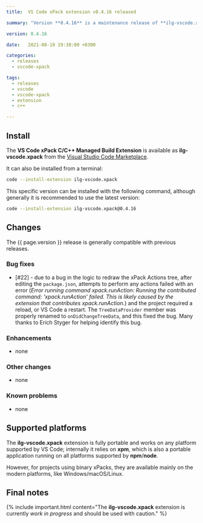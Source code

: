 ```yaml
---
title:  VS Code xPack extension v0.4.16 released

summary: "Version **0.4.16** is a maintenance release of **ilg-vscode.xpack**; it fixes a bug affecting performing the actions after editing package.json."

version: 0.4.16

date:   2021-08-10 19:38:00 +0300

categories:
  - releases
  - vscode-xpack

tags:
  - releases
  - vscode
  - vscode-xpack
  - extension
  - c++

---
```


## Install

The **VS Code xPack C/C++ Managed Build Extension** is
available as **ilg-vscode.xpack** from the
[Visual Studio Code Marketplace](https://marketplace.visualstudio.com/items?itemName=ilg-vscode.xpack).

It can also be installed from a terminal:

```sh
code --install-extension ilg-vscode.xpack
```

This specific version can be installed with the following command,
although generally it is recommended to use the latest version:

```sh
code --install-extension ilg-vscode.xpack@0.4.16
```

## Changes

The {{ page.version }} release
is generally compatible with previous releases.

### Bug fixes

- [#22] - due to a bug in the logic to redraw the xPack Actions tree, after
  editing the `package.json`, attempts to perform any actions failed with
  an error (_Error running command xpack.runAction: Running the contributed
  command: 'xpack.runAction' failed. This is likely caused by the extension
  that contributes xpack.runAction._) and the project required a reload, or
  VS Code a restart. The `TreeDataProvider` member was properly renamed to
  `onDidChangeTreeData`, and this fixed the bug.
  Many thanks to Erich Styger for helping identify this bug.

### Enhancements

- none

### Other changes

- none

### Known problems

- none

## Supported platforms

The **ilg-vscode.xpack** extension is fully portable and works on any
platform supported by VS Code; internally it relies on **xpm**, which
is also a portable application running on all platforms supported
by **npm**/**node**.

However, for projects using binary xPacks, they are available mainly
on the modern platforms, like Windows/macOS/Linux.

## Final notes

{% include important.html content="The **ilg-vscode.xpack** extension
is currently _work in progress_ and should be used with caution." %}
